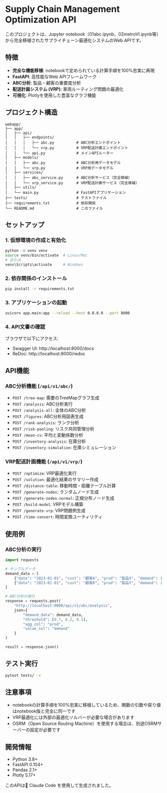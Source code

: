 # Supply Chain Management Optimization API

このプロジェクトは、Jupyter notebook（01abc.ipynb、02metroVI.ipynb等）から完全移植されたサプライチェーン最適化システムのWeb APIです。

## 特徴

- **完全な機能移植**: notebookで定められている計算手順を100%忠実に再現
- **FastAPI**: 高性能なWeb APIフレームワーク
- **ABC分析**: 製品・顧客の重要度分析
- **配送計画システム (VRP)**: 車両ルーティング問題の最適化
- **可視化**: Plotlyを使用した豊富なグラフ機能

## プロジェクト構造

```
webapp/
├── app/
│   ├── api/
│   │   ├── endpoints/
│   │   │   ├── abc.py          # ABC分析エンドポイント
│   │   │   └── vrp.py          # VRP配送計画エンドポイント
│   │   └── api.py              # メインAPIルーター
│   ├── models/
│   │   ├── abc.py              # ABC分析用データモデル
│   │   └── vrp.py              # VRP用データモデル
│   ├── services/
│   │   ├── abc_service.py      # ABC分析サービス（完全移植）
│   │   └── vrp_service.py      # VRP配送計画サービス（完全移植）
│   ├── utils/
│   └── main.py                 # FastAPIアプリケーション
├── tests/                      # テストファイル
├── requirements.txt            # 依存関係
└── README.md                   # このファイル
```

## セットアップ

### 1. 仮想環境の作成と有効化

```bash
python -m venv venv
source venv/bin/activate  # Linux/Mac
# または
venv\Scripts\activate     # Windows
```

### 2. 依存関係のインストール

```bash
pip install -r requirements.txt
```

### 3. アプリケーションの起動

```bash
uvicorn app.main:app --reload --host 0.0.0.0 --port 8000
```

### 4. API文書の確認

ブラウザで以下にアクセス:
- Swagger UI: http://localhost:8000/docs
- ReDoc: http://localhost:8000/redoc

## API機能

### ABC分析機能 (`/api/v1/abc/`)

- `POST /tree-map`: 需要のTreeMapグラフ生成
- `POST /analysis`: ABC分析実行
- `POST /analysis-all`: 全体のABC分析
- `POST /figures`: ABC分析用図表生成
- `POST /rank-analysis`: ランク分析
- `POST /risk-pooling`: リスク共同管理分析
- `POST /mean-cv`: 平均と変動係数分析
- `POST /inventory-analysis`: 在庫分析
- `POST /inventory-simulation`: 在庫シミュレーション

### VRP配送計画機能 (`/api/v1/vrp/`)

- `POST /optimize`: VRP最適化実行
- `POST /solution`: 最適化結果のサマリー作成
- `POST /distance-table`: 移動時間・距離テーブル計算
- `POST /generate-nodes`: ランダムノード生成
- `POST /generate-nodes-normal`: 正規分布ノード生成
- `POST /build-model`: VRPモデル構築
- `POST /generate-vrp`: VRP問題例生成
- `POST /time-convert`: 時間変換ユーティリティ

## 使用例

### ABC分析の実行

```python
import requests

# サンプルデータ
demand_data = [
    {"date": "2023-01-01", "cust": "顧客A", "prod": "製品X", "demand": 100.0},
    {"date": "2023-01-01", "cust": "顧客B", "prod": "製品Y", "demand": 150.0},
]

# ABC分析の実行
response = requests.post(
    "http://localhost:8000/api/v1/abc/analysis",
    json={
        "demand_data": demand_data,
        "threshold": [0.7, 0.2, 0.1],
        "agg_col": "prod",
        "value_col": "demand"
    }
)

result = response.json()
```

## テスト実行

```bash
pytest tests/ -v
```

## 注意事項

- notebookの計算手順を100%忠実に移植しているため、関数の引数や戻り値はnotebook版と完全に同一です
- VRP最適化には外部の最適化ソルバーが必要な場合があります
- OSRM（Open Source Routing Machine）を使用する場合は、別途OSRMサーバーの設定が必要です

## 開発情報

- Python 3.8+
- FastAPI 0.104+
- Pandas 2.1+
- Plotly 5.17+

このAPIは🤖 Claude Code を使用して生成されました。